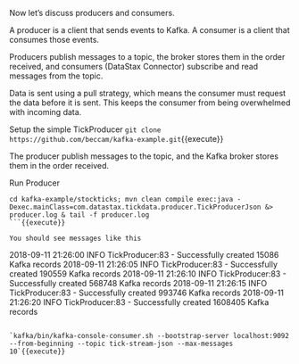 Now let’s discuss producers and consumers.

A producer is a client that sends events to Kafka. A consumer is a client that consumes those events.

Producers publish messages to a topic, the broker stores them in the order received, and consumers (DataStax Connector) subscribe and read messages from the topic.

Data is sent using a pull strategy, which means the consumer must request the data before it is sent. This keeps the consumer from being overwhelmed with incoming data.


Setup the simple TickProducer
`git clone https://github.com/beccam/kafka-example.git`{{execute}}

The producer publish messages to the topic, and the Kafka broker stores them in the order received.

Run Producer
```
cd kafka-example/stockticks; mvn clean compile exec:java -Dexec.mainClass=com.datastax.tickdata.producer.TickProducerJson &> producer.log & tail -f producer.log
```{{execute}}

You should see messages like this
```
2018-09-11 21:26:00 INFO  TickProducer:83 - Successfully created 15086 Kafka records
2018-09-11 21:26:05 INFO  TickProducer:83 - Successfully created 190559 Kafka records
2018-09-11 21:26:10 INFO  TickProducer:83 - Successfully created 568748 Kafka records
2018-09-11 21:26:15 INFO  TickProducer:83 - Successfully created 993746 Kafka records
2018-09-11 21:26:20 INFO  TickProducer:83 - Successfully created 1608405 Kafka records
```

`kafka/bin/kafka-console-consumer.sh --bootstrap-server localhost:9092 --from-beginning --topic tick-stream-json --max-messages 10`{{execute}}
